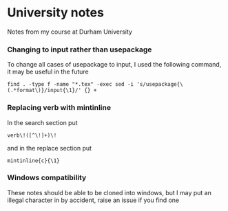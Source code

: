 # University notes
Notes from my course at Durham University

### Changing to input rather than usepackage
To change all cases of usepackage to input, I used the following command, it may be useful in the future
```
find . -type f -name "*.tex" -exec sed -i 's/usepackage{\(.*format\)}/input{\1}/' {} +

```
### Replacing verb with mintinline
In the search section put
```regex
verb\!([^\!]+)\!
```
and in the replace section put
```regex
mintinline{c}{\1}
```

### Windows compatibility
These notes should be able to be cloned into windows, but I may put an illegal character in by accident, raise an issue if you find one


